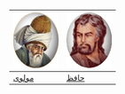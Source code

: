 ![مولوی](../gif/moulavi.gif) | ![حافظ](../gif/hafez.gif)
-----------------------------|---------------------------
[مولوی](./moulavi)           |[حافظ](./hafez)

